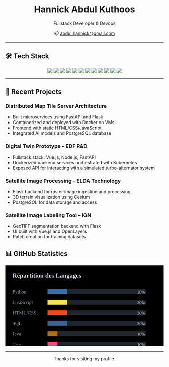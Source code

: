 <h1 align="center">Hannick Abdul Kuthoos</h1>

<p align="center">
Fullstack Developer & Devops
</p>

<p align="center">
📫 <a href="mailto:abdul.hannick@gmail.com">abdul.hannick@gmail.com</a>
</p>

---

## 🛠️ Tech Stack

<p align="center">
  <img src="https://img.shields.io/badge/Python-3670A0?style=for-the-badge&logo=python&logoColor=ffdd54"/>
  <img src="https://img.shields.io/badge/Java-ED8B00?style=for-the-badge&logo=openjdk&logoColor=white"/>
  <img src="https://img.shields.io/badge/Node.js-339933?style=for-the-badge&logo=nodedotjs&logoColor=white"/>
  <img src="https://img.shields.io/badge/Vue.js-42b883?style=for-the-badge&logo=vue.js&logoColor=white"/>
  <img src="https://img.shields.io/badge/Flask-000000?style=for-the-badge&logo=flask&logoColor=white"/>
  <img src="https://img.shields.io/badge/FastAPI-005571?style=for-the-badge&logo=fastapi"/>
  <img src="https://img.shields.io/badge/PostgreSQL-336791?style=for-the-badge&logo=postgresql&logoColor=white"/>
  <img src="https://img.shields.io/badge/MongoDB-4EA94B?style=for-the-badge&logo=mongodb&logoColor=white"/>
  <img src="https://img.shields.io/badge/Docker-2496ED?style=for-the-badge&logo=docker&logoColor=white"/>
  <img src="https://img.shields.io/badge/Kubernetes-326CE5?style=for-the-badge&logo=kubernetes&logoColor=white"/>
  <img src="https://img.shields.io/badge/Linux-FCC624?style=for-the-badge&logo=linux&logoColor=black"/>
  <img src="https://img.shields.io/badge/Git-F05032?style=for-the-badge&logo=git&logoColor=white"/>
</p>

---

## 🚀 Recent Projects

### Distributed Map Tile Server Architecture
- Built microservices using FastAPI and Flask
- Containerized and deployed with Docker on VMs
- Frontend with static HTML/CSS/JavaScript
- Integrated AI models and PostgreSQL database

### Digital Twin Prototype – EDF R&D
- Fullstack stack: Vue.js, Node.js, FastAPI
- Dockerized backend services orchestrated with Kubernetes
- Exposed API for interacting with a simulated turbo-alternator system

### Satellite Image Processing – ELDA Technology
- Flask backend for raster image ingestion and processing
- 3D terrain visualization using Cesium
- PostgreSQL for data storage and access

### Satellite Image Labeling Tool – IGN
- GeoTIFF segmentation backend with Flask
- UI built with Vue.js and OpenLayers
- Patch creation for training datasets

## 📊 GitHub Statistics

<p align="center">
  <img src="language-chart.svg" alt="Graphique animé des langages" />
</p>

---



<p align="center">
Thanks for visiting my profile.
</p>
